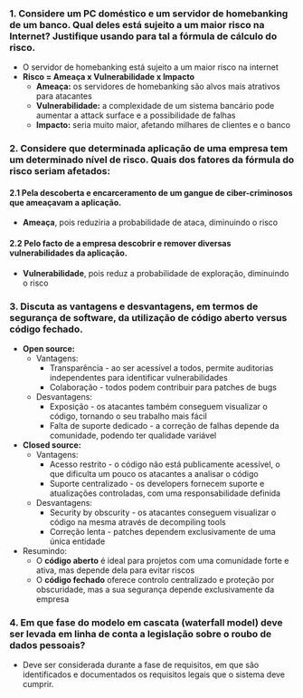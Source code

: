 ### 1. Considere um PC doméstico e um servidor de homebanking de um banco. Qual deles está sujeito a um maior risco na Internet? Justifique usando para tal a fórmula de cálculo do risco.

- O servidor de homebanking está sujeito a um maior risco na internet
- **Risco = Ameaça x Vulnerabilidade x Impacto**
	- **Ameaça:** os servidores de homebanking são alvos mais atrativos para atacantes
	- **Vulnerabilidade:** a complexidade de um sistema bancário pode aumentar a attack surface e a possibilidade de falhas
	- **Impacto:** seria muito maior, afetando milhares de clientes e o banco

### 2. Considere que determinada aplicação de uma empresa tem um determinado nível de risco. Quais dos fatores da fórmula do risco seriam afetados:

#### 2.1 Pela descoberta e encarceramento de um gangue de ciber-criminosos que ameaçavam a aplicação.

- **Ameaça**, pois reduziria a probabilidade de ataca, diminuindo o risco

#### 2.2 Pelo facto de a empresa descobrir e remover diversas vulnerabilidades da aplicação.

- **Vulnerabilidade**, pois reduz a probabilidade de exploração, diminuindo o risco

### 3. Discuta as vantagens e desvantagens, em termos de segurança de software, da utilização de código aberto versus código fechado.

- **Open source:**
	- Vantagens:
		- Transparência - ao ser acessível a todos, permite auditorias independentes para identificar vulnerabilidades
		- Colaboração - todos podem contribuir para patches de bugs
	- Desvantagens:
		- Exposição - os atacantes também conseguem visualizar o código, tornando o seu trabalho mais fácil
		- Falta de suporte dedicado - a correção de falhas depende da comunidade, podendo ter qualidade variável
- **Closed source:**
	- Vantagens:
		- Acesso restrito - o código não está publicamente acessível, o que dificulta um pouco os atacantes a analisar o código
		- Suporte centralizado - os developers fornecem suporte e atualizações controladas, com uma responsabilidade definida
	- Desvantagens:
		- Security by obscurity - os atacantes conseguem visualizar o código na mesma através de decompiling tools
		- Correção lenta - patches dependem exclusivamente de uma única entidade
- Resumindo:
	- O **código aberto** é ideal para projetos com uma comunidade forte e ativa, mas depende dela para evitar riscos
	- O **código fechado** oferece controlo centralizado e proteção por obscuridade, mas a sua segurança depende exclusivamente da empresa
	
### 4. Em que fase do modelo em cascata (waterfall model) deve ser levada em linha de conta a legislação sobre o roubo de dados pessoais?

- Deve ser considerada durante a fase de requisitos, em que são identificados e documentados os requisitos legais que o sistema deve cumprir.

